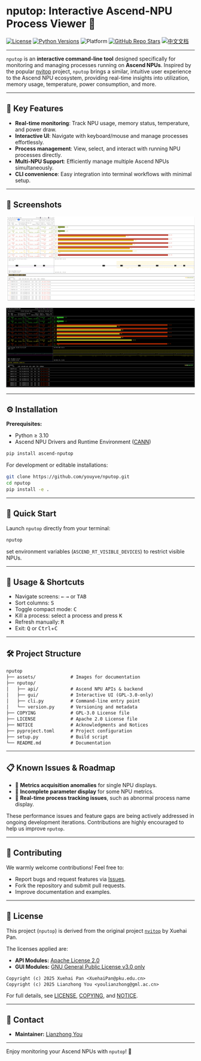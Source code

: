 # nputop: Interactive Ascend-NPU Process Viewer 🚀

[![License](https://img.shields.io/badge/license-Apache%202.0%20%7C%20GPLv3-blue.svg)](LICENSE)
[![Python Versions](https://img.shields.io/badge/python-3.10%2B-blue.svg)](https://www.python.org/)
![Platform](https://img.shields.io/badge/platform-linux-green)
[![GitHub Repo Stars](https://img.shields.io/github/stars/youyve/nputop?label=stars&logo=github&color=brightgreen)](https://github.com/youyve/nputop/stargazers)
[![中文文档](https://img.shields.io/badge/Docs-中文-red)](README_zh.md)

---

`nputop` is an **interactive command-line tool** designed specifically for monitoring and managing processes running on **Ascend NPUs**. Inspired by the popular [nvitop](https://github.com/XuehaiPan/nvitop) project, `nputop` brings a similar, intuitive user experience to the Ascend NPU ecosystem, providing real-time insights into utilization, memory usage, temperature, power consumption, and more.

---

## 🌟 Key Features

* **Real-time monitoring**: Track NPU usage, memory status, temperature, and power draw.
* **Interactive UI**: Navigate with keyboard/mouse and manage processes effortlessly.
* **Process management**: View, select, and interact with running NPU processes directly.
* **Multi-NPU Support**: Efficiently manage multiple Ascend NPUs simultaneously.
* **CLI convenience**: Easy integration into terminal workflows with minimal setup.

---

## 📸 Screenshots

![](assets/w_nputop3.png)

![](assets/ascend-npu.png)


---

## ⚙️ Installation

**Prerequisites:**

* Python ≥ 3.10
* Ascend NPU Drivers and Runtime Environment ([CANN](https://www.hiascend.com/software/cann/commercial))

```bash
pip install ascend-nputop
```

For development or editable installations:

```bash
git clone https://github.com/youyve/nputop.git
cd nputop
pip install -e .
```

---

## 🚀 Quick Start

Launch `nputop` directly from your terminal:

```bash
nputop
```

set environment variables (`ASCEND_RT_VISIBLE_DEVICES`) to restrict visible NPUs.

---

## 🔑 Usage & Shortcuts

* Navigate screens: <kbd>←</kbd> <kbd>→</kbd> or <kbd>TAB</kbd>
* Sort columns: <kbd>S</kbd>
* Toggle compact mode: <kbd>C</kbd>
* Kill a process: select a process and press <kbd>K</kbd>
* Refresh manually: <kbd>R</kbd>
* Exit: <kbd>Q</kbd> or <kbd>Ctrl</kbd>+<kbd>C</kbd>

---

## 🛠️ Project Structure

```
nputop
├── assets/             # Images for documentation
├── nputop/
│   ├── api/            # Ascend NPU APIs & backend
│   ├── gui/            # Interactive UI (GPL-3.0-only)
│   ├── cli.py          # Command-line entry point
│   └── version.py      # Versioning and metadata
├── COPYING             # GPL-3.0 License file
├── LICENSE             # Apache 2.0 License file
├── NOTICE              # Acknowledgments and Notices
├── pyproject.toml      # Project configuration
├── setup.py            # Build script
└── README.md           # Documentation
```

---

## 📋 Known Issues & Roadmap

* 🚧 **Metrics acquisition anomalies** for single NPU displays.
* 🚧 **Incomplete parameter display** for some NPU metrics.
* 🚧 **Real-time process tracking issues**, such as abnormal process name display.

These performance issues and feature gaps are being actively addressed in ongoing development iterations. Contributions are highly encouraged to help us improve `nputop`.

---

## 🤝 Contributing

We warmly welcome contributions! Feel free to:

* Report bugs and request features via [Issues](https://github.com/youyve/nputop/issues).
* Fork the repository and submit pull requests.
* Improve documentation and examples.

---

## 📃 License

This project (`nputop`) is derived from the original project [`nvitop`](https://github.com/XuehaiPan/nvitop) by Xuehai Pan.

The licenses applied are:

* **API Modules:** [Apache License 2.0](https://www.apache.org/licenses/LICENSE-2.0)
* **GUI Modules:** [GNU General Public License v3.0 only](https://www.gnu.org/licenses/gpl-3.0.html)

```
Copyright (c) 2025 Xuehai Pan <XuehaiPan@pku.edu.cn>
Copyright (c) 2025 Lianzhong You <youlianzhong@gml.ac.cn>
```

For full details, see [LICENSE](LICENSE), [COPYING](COPYING), and [NOTICE](NOTICE).

---

## 📧 Contact

* **Maintainer:** [Lianzhong You](mailto:youlianzhong@gml.ac.cn)

---

Enjoy monitoring your Ascend NPUs with `nputop`! 🎉
